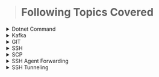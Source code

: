 > # Following Topics Covered
<details> <summary> Dotnet Command </summary>
 
 > This repository has the Dotnet Command For WebAPI sample for day-to-day work

  [Dotnet Commands](https://github.com/Avinashlikes/Resources/blob/master/DotnetProjectUsingCommand.md)

 > This repository has EF integration in Dotnet Core API

  [Dotnet Commands](https://github.com/Avinashlikes/Resources/blob/master/EF_Integration_DotnetCore.md)
 
 </details>

<details><summary> Kafka </summary>

> This repository has the complete code related to kafka producers/consumers using spring boot.

 - [Setup-Kafka](https://github.com/Avinashlikes/Resources/blob/master/Kafka.md)

> Securing your Kafka Cluster using SSL

 - [Kafka SSL SetUp](https://github.com/Avinashlikes/Resources/blob/master/Kafka_Security.md)

</details>

<details> <summary> GIT </summary>
 
 > This repository has the GIT commands for day-to-day work

[GIT Commands](https://github.com/Avinashlikes/Resources/blob/master/GIT.md)
 </details>

<details><summary> SSH </summary>

> This repository has the list of linux commands for day-to-day work

[Command List](https://github.com/Avinashlikes/Resources/blob/master/Ssh_Command_Lists.md)

> This repository has the complete code related to SSH for day-to-day work

[SSH Commands](https://github.com/Avinashlikes/Resources/blob/master/SSH.md)

</details>
<details><summary> SCP </summary>

> This repository has the SCP commands for day-to-day work

[SCP Command](https://github.com/Avinashlikes/Resources/blob/master/SCP.md)

</details>
<details><summary> SSH Agent Forwarding </summary>

> This repository has ssh agent forwarding for day-to-day work

[SSH Agent Forwarding](https://github.com/Avinashlikes/Resources/blob/master/SSH_Agent_Forwarding.md)

</details>
</details>
<details><summary> SSH Tunneling </summary>

> This repository has ssh tunneling for day-to-day work

[SSH Tunneling](https://github.com/Avinashlikes/Resources/blob/master/SSH_Tunneling.md)

</details>



 
 
